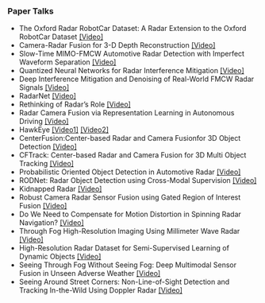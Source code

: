 ### Paper Talks
* The Oxford Radar RobotCar Dataset: A Radar Extension to the Oxford RobotCar Dataset [[Video]](https://www.youtube.com/watch?v=rzDDDTNxhAo)
* Camera-Radar Fusion for 3-D Depth Reconstruction [[Video]](https://www.youtube.com/watch?v=T9c75fmmxyQ)
* Slow-Time MIMO-FMCW Automotive Radar Detection with Imperfect Waveform Separation [[Video]](https://www.youtube.com/watch?v=V1e6iBWhGvs)
* Quantized Neural Networks for Radar Interference Mitigation [[Video]](https://www.youtube.com/watch?v=1k3q9zTLMAo)
* Deep Interference Mitigation and Denoising of Real-World FMCW Radar Signals [[Video]](https://www.youtube.com/watch?v=DJY9Zk1p9-g)
* RadarNet [[Video]](https://www.youtube.com/watch?v=1INZR5QAv60)
* Rethinking of Radar’s Role [[Video]]()
* Radar Camera Fusion via Representation Learning in Autonomous Driving [[Video]](https://www.youtube.com/watch?v=kBkdw4qFznU&t=5s)
* HawkEye  [[Video1]](https://www.youtube.com/watch?v=JskCM4uWajw) [[Video2]](https://www.youtube.com/watch?v=GrAiUcYimI0)
* CenterFusion:Center-based Radar and Camera Fusionfor 3D Object Detection [[Video]](https://www.youtube.com/watch?v=tr5jyfO55U8)
* CFTrack: Center-based Radar and Camera Fusion for 3D Multi Object Tracking [[Video]](https://www.youtube.com/watch?v=_vuO19L6L0Q)
* Probabilistic Oriented Object Detection in Automotive Radar [[Video]](https://www.youtube.com/watch?v=8AaxkKhAsSA)
* RODNet: Radar Object Detection using Cross-Modal Supervision [[Video]](https://www.youtube.com/watch?v=UZbxI4o2-7g)
* Kidnapped Radar [[Video]](https://www.youtube.com/watch?v=Zqptab9W1Yw)
* Robust Camera Radar Sensor Fusion using Gated Region of Interest Fusion [[Video]](https://www.youtube.com/watch?v=SBgZIa_IBPc)
* Do We Need to Compensate for Motion Distortion in Spinning Radar Navigation? [[Video]](https://www.youtube.com/watch?v=fIk_CMG1lho)
* Through Fog High-Resolution Imaging Using Millimeter Wave Radar [[Video]](https://www.youtube.com/watch?v=2quI_pY_LSI)
* High-Resolution Radar Dataset for Semi-Supervised Learning of Dynamic Objects [[Video]](https://www.youtube.com/watch?v=bixc-lUuZkw)
* Seeing Through Fog Without Seeing Fog: Deep Multimodal Sensor Fusion in Unseen Adverse Weather [[Video]](https://www.youtube.com/watch?v=HPT4nsCkT5Q)
* Seeing Around Street Corners: Non-Line-of-Sight Detection and Tracking In-the-Wild Using Doppler Radar [[Video]](https://www.youtube.com/watch?v=y1WUHuZd8Mg)